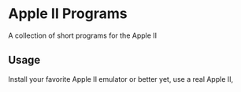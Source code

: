# Apple II Programs
A collection of short programs for the Apple II

## Usage
Install your favorite Apple II emulator or better yet, use a real Apple II, 